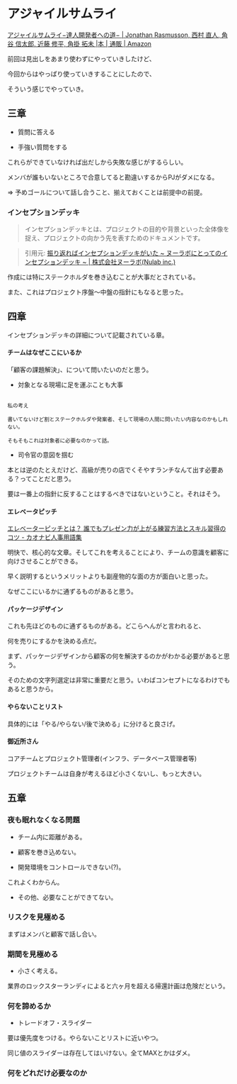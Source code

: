 # アジャイルサムライ

[アジャイルサムライ−達人開発者への道− | Jonathan Rasmusson, 西村 直人, 角谷 信太郎, 近藤 修平, 角掛 拓未 |本 | 通販 | Amazon](https://www.amazon.co.jp/%E3%82%A2%E3%82%B8%E3%83%A3%E3%82%A4%E3%83%AB%E3%82%B5%E3%83%A0%E3%83%A9%E3%82%A4%E2%88%92%E9%81%94%E4%BA%BA%E9%96%8B%E7%99%BA%E8%80%85%E3%81%B8%E3%81%AE%E9%81%93%E2%88%92-Jonathan-Rasmusson/dp/4274068560)

前回は見出しをあまり使わずにやっていきしたけど、

今回からはやっぱり使っていきすることにしたので、

そういう感じでやっていき。

## 三章

* 質問に答える

* 手強い質問をする

これらができていなければ出だしから失敗な感じがするらしい。

メンバが誰もいないところで合意してると勘違いするからPJがダメになる。

=> 予めゴールについて話し合うこと、揃えておくことは前提中の前提。

### インセプションデッキ

> インセプションデッキとは、プロジェクトの目的や背景といった全体像を捉え、プロジェクトの向かう先を表すためのドキュメントです。

> 引用元: [振り返ればインセプションデッキがいた ~ ヌーラボにとってのインセプションデッキ ~ | 株式会社ヌーラボ(Nulab inc.)](https://nulab.com/ja/blog/nulab/inception-deck-in-nulab/)

作成には特にステークホルダを巻き込むことが大事だとされている。

また、これはプロジェクト序盤〜中盤の指針にもなると思った。

## 四章

インセプションデッキの詳細について記載されている章。

#### チームはなぜここにいるか

「顧客の課題解決」、について問いたいのだと思う。

* 対象となる現場に足を運ぶことも大事

```

私の考え

書いてないけど割とステークホルダや発案者、そして現場の人間に問いたい内容なのかもしれない。

そもそもこれは対象者に必要なのかって話。

```

* 司令官の意図を掴む

本とは逆のたとえだけど、高級が売りの店でくそやすランチなんて出す必要ある？ってことだと思う。

要は一番上の指針に反することはするべきではないということ。それはそう。

#### エレベータピッチ

[エレベーターピッチとは？ 誰でもプレゼン力が上がる練習方法とスキル習得のコツ - カオナビ人事用語集](https://www.kaonavi.jp/dictionary/elevator-pitch/)

明快で、核心的な文章。そしてこれを考えることにより、チームの意識を顧客に向けさせることができる。

早く説明するというメリットよりも副産物的な面の方が面白いと思った。

なぜここにいるかに通ずるものがあると思う。

#### パッケージデザイン

これも先ほどのものに通ずるものがある。どこらへんがと言われると、

何を売りにするかを決める点だ。

まず、パッケージデザインから顧客の何を解決するのかがわかる必要があると思う。

そのための文字列選定は非常に重要だと思う。いわばコンセプトになるわけでもあると思うから。

#### やらないことリスト

具体的には「やる/やらない/後で決める」に分けると良さげ。

#### 御近所さん

コアチームとプロジェクト管理者(インフラ、データベース管理者等)

プロジェクトチームは自身が考えるほど小さくないし、もっと大きい。

## 五章

### 夜も眠れなくなる問題

* チーム内に距離がある。

* 顧客を巻き込めない。

* 開発環境をコントロールできない(?)。

これよくわからん。

* その他、必要なことができてない。

### リスクを見極める

まずはメンバと顧客で話し合い。

### 期間を見極める

* 小さく考える。

業界のロックスターランディによると六ヶ月を超える帰還計画は危険だという。

### 何を諦めるか

* トレードオフ・スライダー

要は優先度をつける。やらないことリストに近いやつ。

同じ値のスライダーは存在してはいけない。全てMAXとかはダメ。

### 何をどれだけ必要なのか
